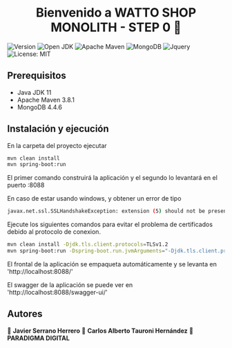 <h1 align="center">Bienvenido a WATTO SHOP MONOLITH - STEP 0 👋</h1>
<p>
  <img alt="Version" src="https://img.shields.io/badge/version-1.0.0-blue.svg?cacheSeconds=2592000" />
	<img alt="Open JDK " src="https://img.shields.io/badge/OpenJDK-11-blue" />
	<img alt="Apache Maven" src="https://img.shields.io/badge/Apache%20Maven-3.8.1-blue" />
  <img alt="MongoDB" src="https://img.shields.io/badge/MongoDB-4.4.6-blue" />
  <img alt="Jquery" src="https://img.shields.io/badge/jquery-3.6.0-yellow" />
  <img alt="License: MIT" src="https://img.shields.io/badge/License-MIT-yellow.svg" />
</p>

## Prerequisitos

- Java JDK 11
- Apache Maven 3.8.1
- MongoDB 4.4.6

## Instalación y ejecución

En la carpeta del proyecto ejecutar
```sh
mvn clean install
mvn spring-boot:run
```
El primer comando construirá la aplicación y el segundo lo levantará en el puerto :8088

En caso de estar usando windows, y obtener un error de tipo 
```sh
javax.net.ssl.SSLHandshakeException: extension (5) should not be presented in certificate_request
```

Ejecute los siguientes comandos para evitar el problema de certificados debido al protocolo de conexion.
```sh
mvn clean install -Djdk.tls.client.protocols=TLSv1.2
mvn spring-boot:run -Dspring-boot.run.jvmArguments="-Djdk.tls.client.protocols=TLSv1.2"
```

El frontal de la aplicación se empaqueta automáticamente y se levanta en 'http://localhost:8088/'

El swagger de la aplicación se puede ver en 'http://localhost:8088/swagger-ui/'

## Autores

👤 **Javier Serrano Herrero** 
👤 **Carlos Alberto Tauroni Hernández** 
🏢 **PARADIGMA DIGITAL**